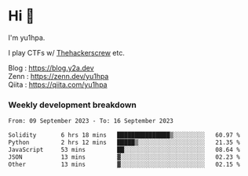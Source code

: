 # Hi 👋

I'm yu1hpa.

I play CTFs w/ [Thehackerscrew](https://www.thehackerscrew.team/) etc.

Blog : https://blog.y2a.dev  
Zenn : https://zenn.dev/yu1hpa  
Qiita : https://qiita.com/yu1hpa  

### Weekly development breakdown

<!--START_SECTION:waka-->

```txt
From: 09 September 2023 - To: 16 September 2023

Solidity       6 hrs 18 mins   ███████████████▒░░░░░░░░░   60.97 %
Python         2 hrs 12 mins   █████▒░░░░░░░░░░░░░░░░░░░   21.35 %
JavaScript     53 mins         ██░░░░░░░░░░░░░░░░░░░░░░░   08.64 %
JSON           13 mins         ▓░░░░░░░░░░░░░░░░░░░░░░░░   02.23 %
Other          13 mins         ▓░░░░░░░░░░░░░░░░░░░░░░░░   02.15 %
```

<!--END_SECTION:waka-->

